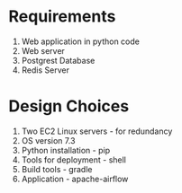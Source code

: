 # Requirements

1. Web application in python code
2. Web server
3. Postgrest Database
4. Redis Server

# Design Choices

1. Two EC2 Linux servers - for redundancy
2. OS version 7.3
3. Python installation - pip
4. Tools for deployment - shell
5. Build tools - gradle
6. Application - apache-airflow
